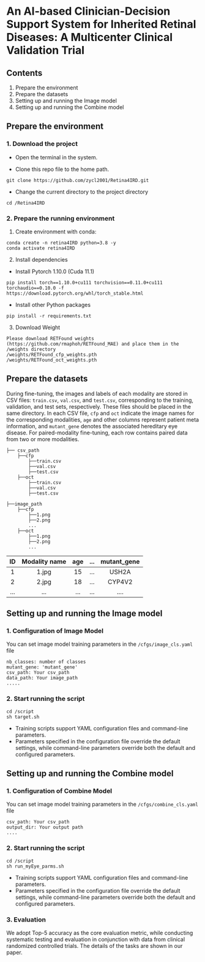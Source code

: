 # An AI-based Clinician-Decision Support System for Inherited Retinal Diseases: A Multicenter Clinical Validation Trial

## Contents

1. Prepare the environment
2. Prepare the datasets
3. Setting up and running the Image model
4. Setting up and running the Combine model

## Prepare the environment
### 1. Download the project

- Open the terminal in the system.

- Clone this repo file to the home path.

```
git clone https://github.com/zycl2001/Retina4IRD.git
```

- Change the current directory to the project directory

```
cd /Retina4IRD
```

### 2. Prepare the running environment

1. Create environment with conda:

```
conda create -n retina4IRD python=3.8 -y
conda activate retina4IRD
```

2. Install dependencies
- Install Pytorch 1.10.0 (Cuda 11.1)

```
pip install torch==1.10.0+cu111 torchvision==0.11.0+cu111 torchaudio==0.10.0 -f https://download.pytorch.org/whl/torch_stable.html
```

- Install other Python packages

```
pip install -r requirements.txt
```
3. Download Weight
```
Please download RETFound weights (https://github.com/rmaphoh/RETFound_MAE) and place them in the /weights directory
/weights/RETFound_cfp_weights.pth
/weights/RETFound_oct_weights.pth
```
## Prepare the datasets

During fine-tuning, the images and labels of each modality are stored in CSV files: `train.csv`, `val.csv`, and `test.csv`, corresponding to the training, validation, and test sets, respectively. These files should be placed in the same directory. In each CSV file, `cfp` and `oct` indicate the image names for the corresponding modalities, `age` and other columns represent patient meta information, and `mutant_gene` denotes the associated hereditary eye disease. For paired-modality fine-tuning, each row contains paired data from two or more modalities.

```
├── csv_path
    ├──cfp
        ├──train.csv
        ├──val.csv
        ├──test.csv
    ├──oct
        ├──train.csv
        ├──val.csv
        ├──test.csv
```
```
├──image_path
    ├──cfp
    	├──1.png
    	├──2.png
    	...
    ├──oct
    	├──1.png
    	├──2.png
    	...
```
| ID  | Modality name | age | ... | mutant_gene |
|:---:|:-----:|:---:|:---:|:------:|
|  1  | 1.jpg | 15  | ... | USH2A  |
|  2  | 2.jpg | 18  | ... | CYP4V2 |
| ... |  ...  | ... | ... |  ....  |

## Setting up and running the Image model
### 1. Configuration of Image Model
You can set image model training parameters in the `/cfgs/image_cls.yaml` file
```
nb_classes: number of classes
mutant_gene: 'mutant_gene'
csv_path: Your csv_path
data_path: Your image_path
.....
```

### 2. Start running the script
```
cd /script
sh target.sh
```
- Training scripts support YAML configuration files and command-line parameters.
- Parameters specified in the configuration file override the default settings, while command-line parameters override both the default and configured parameters.


## Setting up and running the Combine model
### 1. Configuration of Combine Model
You can set image model training parameters in the `/cfgs/combine_cls.yaml` file
```
csv_path: Your csv_path
output_dir: Your output path
....
```

### 2. Start running the script
```
cd /script
sh run_myEye_parms.sh
```
- Training scripts support YAML configuration files and command-line parameters.
- Parameters specified in the configuration file override the default settings, while command-line parameters override both the default and configured parameters.

### 3. Evaluation
We adopt Top-5 accuracy as the core evaluation metric, while conducting systematic testing and evaluation in conjunction with data from clinical randomized controlled trials. The details of the tasks are shown in our paper. 

